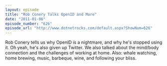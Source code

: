 ```yaml
---
layout: episode
title: "Rob Conery Talks OpenID and More"
date: "2011-01-06"
episode_number: "626"
episode_url: "http://www.dotnetrocks.com/default.aspx?ShowNum=626"
---
```


Rob Conery tells us why OpenID is a nightmare, and why he's stopped using it. Oh yeah, he's also given up Twitter. We also talked about the mind/body connection and the challenges of working at home. Also: whale watching, home brewing, music, barbeque, wine, and following your bliss.
